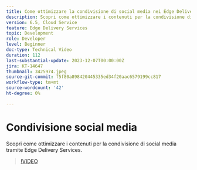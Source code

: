 ```yaml
---
title: Come ottimizzare la condivisione di social media nei Edge Delivery Services
description: Scopri come ottimizzare i contenuti per la condivisione di social media tramite Edge Delivery Services.
version: 6.5, Cloud Service
feature: Edge Delivery Services
topic: Development
role: Developer
level: Beginner
doc-type: Technical Video
duration: 112
last-substantial-update: 2023-12-07T00:00:00Z
jira: KT-14647
thumbnail: 3425974.jpeg
source-git-commit: f5f80a898420445335ed34f20aac6579199cc817
workflow-type: tm+mt
source-wordcount: '42'
ht-degree: 0%

---
```



# Condivisione social media

Scopri come ottimizzare i contenuti per la condivisione di social media tramite Edge Delivery Services.

>[!VIDEO](https://video.tv.adobe.com/v/3425974/?learn=on)
